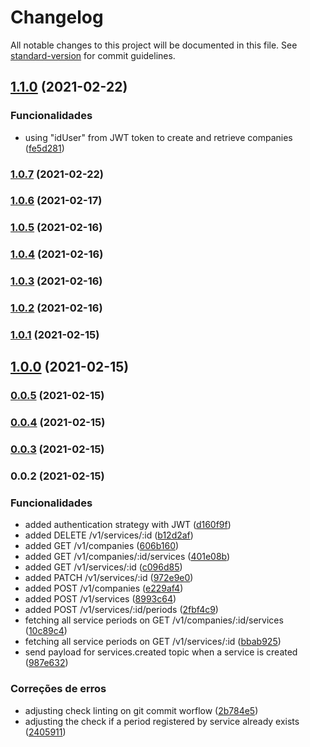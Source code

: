 # Changelog

All notable changes to this project will be documented in this file. See [standard-version](https://github.com/conventional-changelog/standard-version) for commit guidelines.

## [1.1.0](https://github.com/wnqueiroz/fiap-startup-one-ms-company/compare/1.0.7...1.1.0) (2021-02-22)


### Funcionalidades

* using "idUser" from JWT token to create and retrieve companies ([fe5d281](https://github.com/wnqueiroz/fiap-startup-one-ms-company/commit/fe5d2817153bc93d2379042cb37ed16fea52bbd7))

### [1.0.7](https://github.com/wnqueiroz/fiap-startup-one-ms-company/compare/1.0.6...1.0.7) (2021-02-22)

### [1.0.6](https://github.com/wnqueiroz/fiap-startup-one-ms-company/compare/1.0.5...1.0.6) (2021-02-17)

### [1.0.5](https://github.com/wnqueiroz/fiap-startup-one-ms-company/compare/1.0.4...1.0.5) (2021-02-16)

### [1.0.4](https://github.com/wnqueiroz/fiap-startup-one-ms-company/compare/1.0.3...1.0.4) (2021-02-16)

### [1.0.3](https://github.com/wnqueiroz/fiap-startup-one-ms-company/compare/1.0.2...1.0.3) (2021-02-16)

### [1.0.2](https://github.com/wnqueiroz/fiap-startup-one-ms-company/compare/1.0.1...1.0.2) (2021-02-16)

### [1.0.1](https://github.com/wnqueiroz/fiap-startup-one-ms-company/compare/1.0.0...1.0.1) (2021-02-15)

## [1.0.0](https://github.com/wnqueiroz/fiap-startup-one-prototype/compare/0.0.5...1.0.0) (2021-02-15)

### [0.0.5](https://github.com/wnqueiroz/fiap-startup-one-ms-company/compare/0.0.4...0.0.5) (2021-02-15)

### [0.0.4](https://github.com/wnqueiroz/fiap-startup-one-ms-company/compare/0.0.3...0.0.4) (2021-02-15)

### [0.0.3](https://github.com/wnqueiroz/fiap-startup-one-ms-company/compare/0.0.2...0.0.3) (2021-02-15)

### 0.0.2 (2021-02-15)


### Funcionalidades

* added authentication strategy with JWT ([d160f9f](https://github.com/wnqueiroz/fiap-startup-one-ms-company/commit/d160f9f084ba5f94c769af022182a17ec8f3c0ec))
* added DELETE /v1/services/:id ([b12d2af](https://github.com/wnqueiroz/fiap-startup-one-ms-company/commit/b12d2af4ebed4e56f8558f20a645a1f21c30b141))
* added GET /v1/companies ([606b160](https://github.com/wnqueiroz/fiap-startup-one-ms-company/commit/606b16081e6390f85711d7215760cd22f48c2c23))
* added GET /v1/companies/:id/services ([401e08b](https://github.com/wnqueiroz/fiap-startup-one-ms-company/commit/401e08b282ce15f30c4a790ba1634c96a4f3e629))
* added GET /v1/services/:id ([c096d85](https://github.com/wnqueiroz/fiap-startup-one-ms-company/commit/c096d8520130541b8f7ecd4549f3ac4d1477c0b9))
* added PATCH /v1/services/:id ([972e9e0](https://github.com/wnqueiroz/fiap-startup-one-ms-company/commit/972e9e0ef901fa3f749b0576d4d19895dc2e4bf6))
* added POST /v1/companies ([e229af4](https://github.com/wnqueiroz/fiap-startup-one-ms-company/commit/e229af4cc11ebd782ea3ffff23358a8e5428d2f5))
* added POST /v1/services ([8993c64](https://github.com/wnqueiroz/fiap-startup-one-ms-company/commit/8993c6477e4624d0e00ca2cf68ba7774c792b773))
* added POST /v1/services/:id/periods ([2fbf4c9](https://github.com/wnqueiroz/fiap-startup-one-ms-company/commit/2fbf4c99973a4ad95e7688fa053b6c3a2f84cabe))
* fetching all service periods on GET /v1/companies/:id/services ([10c89c4](https://github.com/wnqueiroz/fiap-startup-one-ms-company/commit/10c89c4f6dc06d4761cd53de2d01506868226a11))
* fetching all service periods on GET /v1/services/:id ([bbab925](https://github.com/wnqueiroz/fiap-startup-one-ms-company/commit/bbab925f6936e605579840f2e1236828d7650a9f))
* send payload for services.created topic when a service is created ([987e632](https://github.com/wnqueiroz/fiap-startup-one-ms-company/commit/987e632d336c9379c148201704b65b8eb8ce3581))


### Correções de erros

* adjusting check linting on git commit worflow ([2b784e5](https://github.com/wnqueiroz/fiap-startup-one-ms-company/commit/2b784e545d8a720aff0dc3002ba9c1fff70854e9))
* adjusting the check if a period registered by service already exists ([2405911](https://github.com/wnqueiroz/fiap-startup-one-ms-company/commit/2405911b7fca8b6b3422c69d56ae3aa357baca73))
